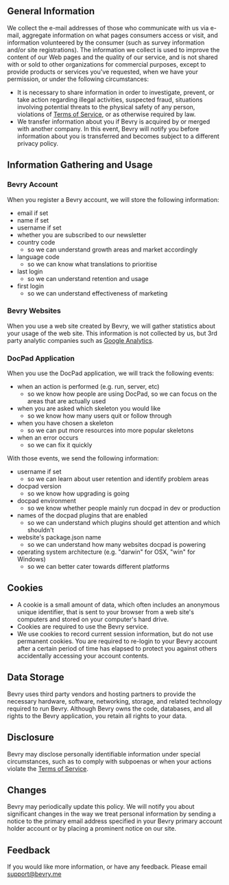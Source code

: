 ## General Information

We collect the e-mail addresses of those who communicate with us via e-mail, aggregate information on what pages consumers access or visit, and information volunteered by the consumer (such as survey information and/or site registrations). The information we collect is used to improve the content of our Web pages and the quality of our service, and is not shared with or sold to other organizations for commercial purposes, except to provide products or services you've requested, when we have your permission, or under the following circumstances:

- It is necessary to share information in order to investigate, prevent, or take action regarding illegal activities, suspected fraud, situations involving potential threats to the physical safety of any person, violations of [Terms of Service](http://bevry.me/tos), or as otherwise required by law.
- We transfer information about you if Bevry is acquired by or merged with another company. In this event, Bevry will notify you before information about you is transferred and becomes subject to a different privacy policy.

## Information Gathering and Usage

### Bevry Account

When you register a Bevry account, we will store the following information:
- email if set
- name if set
- username if set
- whether you are subscribed to our newsletter
- country code
	- so we can understand growth areas and market accordingly
- language code
	- so we can know what translations to prioritise
- last login
	- so we can understand retention and usage
- first login
	- so we can understand effectiveness of marketing


### Bevry Websites

When you use a web site created by Bevry, we will gather statistics about your usage of the web site. This information is not collected by us, but 3rd party analytic companies such as [Google Analytics](http://www.google.com/analytics/).


### DocPad Application

When you use the DocPad application, we will track the following events:
- when an action is performed (e.g. run, server, etc)
	- so we know how people are using DocPad, so we can focus on the areas that are actually used
- when you are asked which skeleton you would like
	- so we know how many users quit or follow through
- when you have chosen a skeleton
	- so we can put more resources into more popular skeletons
- when an error occurs
	- so we can fix it quickly

With those events, we send the following information:
- username if set
	- so we can learn about user retention and identify problem areas
- docpad version
	- so we know how upgrading is going
- docpad environment
	- so we know whether people mainly run docpad in dev or production
- names of the docpad plugins that are enabled
	- so we can understand which plugins should get attention and which shouldn't
- website's package.json name
	- so we can understand how many websites docpad is powering
- operating system architecture (e.g. "darwin" for OSX, "win" for Windows)
	- so we can better cater towards different platforms

## Cookies

- A cookie is a small amount of data, which often includes an anonymous unique identifier, that is sent to your browser from a web site's computers and stored on your computer's hard drive.
- Cookies are required to use the Bevry service.
- We use cookies to record current session information, but do not use permanent cookies. You are required to re-login to your Bevry account after a certain period of time has elapsed to protect you against others accidentally accessing your account contents.

## Data Storage

Bevry uses third party vendors and hosting partners to provide the necessary hardware, software, networking, storage, and related technology required to run Bevry. Although Bevry owns the code, databases, and all rights to the Bevry application, you retain all rights to your data.

## Disclosure

Bevry may disclose personally identifiable information under special circumstances, such as to comply with subpoenas or when your actions violate the [Terms of Service](http://bevry.me/tos).

## Changes

Bevry may periodically update this policy. We will notify you about significant changes in the way we treat personal information by sending a notice to the primary email address specified in your Bevry primary account holder account or by placing a prominent notice on our site.

## Feedback

If you would like more information, or have any feedback. Please email support@bevry.me